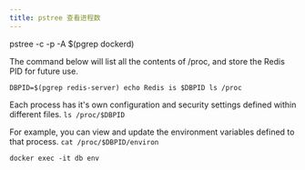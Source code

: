 ```yaml
---
title: pstree 查看进程数
---
```




pstree -c -p -A $(pgrep dockerd)

The command below will list all the contents of /proc, and store the Redis PID for future use.

```
DBPID=$(pgrep redis-server) echo Redis is $DBPID ls /proc
```

Each process has it's own configuration and security settings defined within different files. `ls /proc/$DBPID`

For example, you can view and update the environment variables defined to that process. `cat /proc/$DBPID/environ`

```
docker exec -it db env
```

